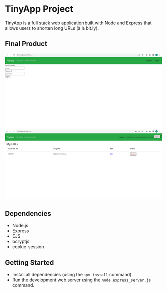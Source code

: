 # TinyApp Project

TinyApp is a full stack web application built with Node and Express that allows users to shorten long URLs (à la bit.ly).

## Final Product

!["screenshot description"](https://github.com/jwanali/tinyapp/blob/master/docs/Screenshot%202023-06-03%20142255.png)
!["screenshot description"](https://github.com/jwanali/tinyapp/blob/master/docs/Screenshot%202023-06-03%20142332.png)

## Dependencies

- Node.js
- Express
- EJS
- bcryptjs
- cookie-session

## Getting Started

- Install all dependencies (using the `npm install` command).
- Run the development web server using the `node express_server.js` command.

[def]: #